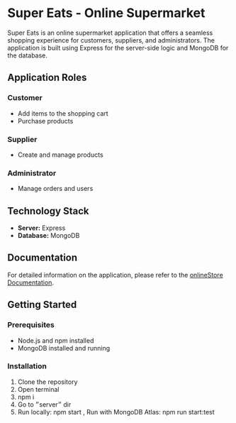 # Super Eats - Online Supermarket

Super Eats is an online supermarket application that offers a seamless shopping experience for customers, suppliers, and administrators. The application is built using Express for the server-side logic and MongoDB for the database.

## Application Roles

### Customer
- Add items to the shopping cart
- Purchase products

### Supplier
- Create and manage products

### Administrator
- Manage orders and users

## Technology Stack
- **Server:** Express
- **Database:** MongoDB

## Documentation
For detailed information on the application, please refer to the [onlineStore Documentation](#).

## Getting Started

### Prerequisites
- Node.js and npm installed
- MongoDB installed and running

### Installation
1. Clone the repository
2. Open terminal
3. npm i
4. Go to ״server״ dir
5. Run locally: npm start , Run with MongoDB Atlas: npm run start:test
   
